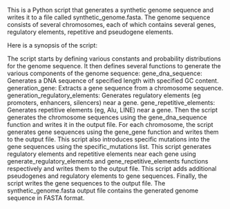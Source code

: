 This is a Python script that generates a synthetic genome sequence and writes it to a file called synthetic_genome.fasta. The genome sequence consists of several chromosomes, each of which contains several genes, regulatory elements, repetitive and pseudogene elements.

Here is a synopsis of the script:

The script starts by defining various constants and probability distributions for the genome sequence.
It then defines several functions to generate the various components of the genome sequence:
gene_dna_sequence: Generates a DNA sequence of specified length with specified GC content.
generation_gene: Extracts a gene sequence from a chromosome sequence.
generation_regulatory_elements: Generates regulatory elements (eg promoters, enhancers, silencers) near a gene.
gene_repetitive_elements: Generates repetitive elements (eg, Alu, LINE) near a gene.
Then the script generates the chromosome sequences using the gene_dna_sequence function and writes it in the output file.
For each chromosome, the script generates gene sequences using the gene_gene function and writes them to the output file.
This script also introduces specific mutations into the gene sequences using the specific_mutations list.
This script generates regulatory elements and repetitive elements near each gene using generate_regulatory_elements and gene_repetitive_elements functions respectively and writes them to the output file.
This script adds additional pseudogenes and regulatory elements to gene sequences.
Finally, the script writes the gene sequences to the output file.
The synthetic_genome.fasta output file contains the generated genome sequence in FASTA format.
